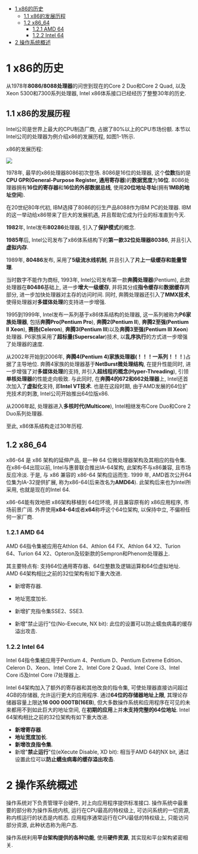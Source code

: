 
<!-- @import "[TOC]" {cmd="toc" depthFrom=1 depthTo=6 orderedList=false} -->

<!-- code_chunk_output -->

- [1 x86的历史](#1-x86的历史)
  - [1.1 x86的发展历程](#11-x86的发展历程)
  - [1.2 x86\_64](#12-x86_64)
    - [1.2.1 AMD 64](#121-amd-64)
    - [1.2.2 Intel 64](#122-intel-64)
- [2 操作系统概述](#2-操作系统概述)

<!-- /code_chunk_output -->

# 1 x86的历史

从1978年**8086/8088处理器**的问世到现在的Core 2 Duo和Core 2 Quad, 以及Xeon 5300和7300系列处理器, Intel x86体系接口已经经历了整整30年的历史.

## 1.1 x86的发展历程

Intel公司是世界上最大的CPU制造厂商, 占据了80%以上的CPU市场份额. 本节以Intel公司的处理器为例介绍x86的发展历程, 如图1-1所示. 

x86的发展历程:

![](./images/2019-06-28-09-47-53.png)

1978年, 最早的x86处理器8086初次登场. 8086是16位的处理器, 这个**位数**指的是**CPU GPR(General\-Purpose Register, 通用寄存器**)的**数据宽度**为**16位**. 8086处理器拥有**16位的寄存器**和**16位的外部数据总线**, 使用**20位地址寻址**(拥有**1MB的地址空间**). 

在20世纪80年代初, IBM选择了8086的衍生产品8088作为IBM PC的处理器. IBM的这一举动给x86带来了巨大的发展机遇, 并且帮助它成为行业的标准直到今天. 

**1982**年, Intel发布**80286**处理器, 引入了**保护模式**的概念. 

**1985年**后, Intel公司发布了x86体系结构下的**第一款32位处理器80386**, 并且引入**虚拟内存**.

1989年, **80486**发布, 采用了**5级流水线机制**, 并且引入了**片上一级缓存和能量管理**.

当时数字不能作为商标, 1993年, Intel公司发布第一款**奔腾处理器**(Pentium), 此款处理器在**80486**基础上, 进一步**增大一级缓存**, 并将其分成**指令缓存**和**数据缓存**两部分, 进一步加快处理器对主存的访问时间. 同时, 奔腾处理器还引入了**MMX技术**, 使得处理器对**多媒体处理**的支持进一步增强. 

1995到1999年, Intel发布一系列基于x86体系结构的处理器, 这一系列被称为**P6家族处理器**, 包括**奔腾Pro(Pentium Pro**), **奔腾2(Pentium Ⅱ**), **奔腾2至强(Pentium Ⅱ Xeon**), **赛扬(Celeron**), **奔腾3(Pentium Ⅲ**)以及**奔腾3至强(Pentium Ⅲ Xeon**)处理器. P6家族采用了**超标量(Superscalar**)技术, 以**乱序执行**的方式进一步增强了处理器的速度. 

从2002年开始到2006年, **奔腾4(Pentium 4)家族处理器(！！！一系列！！！**)占据了主导地位. 奔腾4家族的处理器基于**NetBurst微处理结构**, 在提升性能同时, 进一步增强了对**多媒体处理**的支持, 并引入**超线程的概念(Hyper\-Threading**), 引领**单核处理器**的性能走向极致. 与此同时, 在**奔腾4的672和662处理器**上,  Intel还首次加入了**虚拟化**支持, 即**Intel VT技术**. 也是在这段时期, 由于AMD发展的64位扩充技术的刺激, Intel公司开始推出64位版x86. 

从2006年起, 处理器进入**多核时代(Multicore**), Intel相继发布Core Duo和Core 2 Duo系列处理器.

至此, x86体系结构走过30年历程.

## 1.2 x86\_64

x86\-64 是 x86 架构的延伸产品, 是一种 64 位微处理器架构及其相应的指令集. 
在x86\-64出现以前, Intel与惠普联合推出IA\-64架构, 此架构不与x86兼容, 且市场反应冷淡. 于是, 与 x86 兼容的 x86\-64 架构应运而生. 1999 年,  AMD首次公开64位集为IA\-32提供扩展, 称为x86\-64(后来改名为**AMD64**). 此架构后来也为Intel所采用, 也就是现在的Intel 64. 

x86\-64能有效地把 x86架构移植到 64位环境, 并且兼容原有的 x86应用程序, 市场前景广阔. 外界使用**x84\-64**或者**x64**称呼这个64位架构, 以保持中立, 不偏袒任何一家厂商. 

### 1.2.1 AMD 64

AMD 64指令集被应用在Athlon 64、Athlon 64 FX、Athlon 64 X2、Turion 64、Turion 64 X2、Opteron及较新款的Sempron和Phenom处理器上. 

其主要特点有: 支持64位通用寄存器、64位整数及逻辑运算和64位虚拟地址. AMD 64架构相比之前的32位架构有如下重大改进. 

- 新增寄存器. 

- 地址宽度加长. 

- 新增扩充指令集SSE2、SSE3. 

- 新增"禁止运行"位(No\-Execute, NX bit): 此位的设置可以防止蠕虫病毒的缓存溢出攻击. 

### 1.2.2 Intel 64

Intel 64指令集被应用于Pentium 4、Pentium D、Pentium Extreme Edition、Celeron D、Xeon、Intel Core 2、Intel Core 2 Quad、Intel Core i3、Intel Core i5及Intel Core i7处理器上. 

Intel 64架构加入了额外的寄存器和其他改良的指令集, 可使处理器直接访问超过4GB的存储器, 允许运行更大的应用程序. 通过**64位的存储器地址上限**, 其理论存储器容量上限达**16 000 000TB(16EB**), 但大多数操作系统和应用程序在可见的未来都用不到如此巨大的地址空间, 在**初期的应用**上并**未支持完整的64位地址**. Intel 64架构相比之前的32位架构有如下重大改进. 

- **新增寄存器**. 
- **地址宽度加长**. 
- **新增改良指令集**. 
- 新增"**禁止运行**"位(eXecute Disable, XD bit): 相当于AMD 64的NX bit, 通过设置此位可以**防止蠕虫病毒的缓存溢出攻击**. 

# 2 操作系统概述

操作系统对下负责管理平台硬件, 对上向应用程序提供标准接口. 操作系统中最重要的部分称为操作系统内核, 运行在CPU最高的特权级上, 可访问系统的一切资源, 称内核运行的状态是内核态. 应用程序通常运行在CPU最低的特权级上, 只能访问部分资源, 此种状态称为用户态.

操作系统利用**平台架构提供的各种功能**, 使用**硬件资源**, 其实现和平台架构紧密相关.